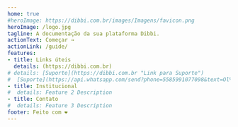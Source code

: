 ```yaml
---
home: true
#heroImage: https://dibbi.com.br/images/Imagens/favicon.png
heroImage: /logo.jpg
tagline: A documentação da sua plataforma Dibbi.
actionText: Começar →
actionLink: /guide/
features:
- title: Links úteis
  details: (https://dibbi.com.br)
# details: [Suporte](https://dibbi.com.br "Link para Suporte")
#  [Suporte](https://api.whatsapp.com/send?phone=5585991077098&text=Ol%C3%A1,%20estou%20vindo%20do%20site%20e%20gostaria%20de%20mais%20informa%C3%A7%C3%B5es%20sobre%20a%20Dibbi)
- title: Institucional
#  details: Feature 2 Description
- title: Contato
#  details: Feature 3 Description
footer: Feito com ❤️
---
```

